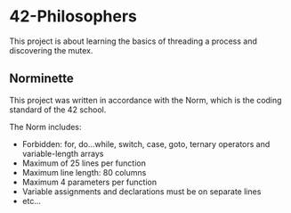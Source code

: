 # 42-Philosophers

This project is about learning the basics of threading a process and discovering the mutex.

## Norminette
This project was written in accordance with the Norm, which is the coding standard of the 42 school.

The Norm includes:
- Forbidden: for, do...while, switch, case, goto, ternary operators and variable-length arrays 
- Maximum of 25 lines per function
- Maximum line length: 80 columns
- Maximum 4 parameters per function 
- Variable assignments and declarations must be on separate lines
- etc...
